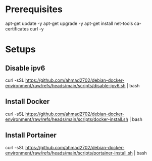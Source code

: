 # Prerequisites

apt-get update -y
apt-get upgrade -y
apt-get install net-tools ca-certificates curl -y

# Setups

## Disable ipv6

curl -sSL https://github.com/ahmad2702/debian-docker-environment/raw/refs/heads/main/scripts/disable-ipv6.sh | bash

## Install Docker

curl -sSL https://github.com/ahmad2702/debian-docker-environment/raw/refs/heads/main/scripts/docker-install.sh | bash

## Install Portainer

curl -sSL https://github.com/ahmad2702/debian-docker-environment/raw/refs/heads/main/scripts/portainer-install.sh | bash
